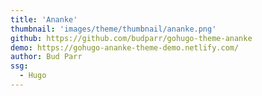 ```yaml
---
title: 'Ananke'
thumbnail: 'images/theme/thumbnail/ananke.png'
github: https://github.com/budparr/gohugo-theme-ananke
demo: https://gohugo-ananke-theme-demo.netlify.com/
author: Bud Parr
ssg:
  - Hugo
---
```

